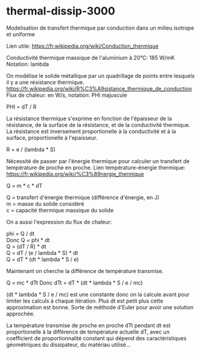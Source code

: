 # thermal-dissip-3000
Modelisation de transfert thermique par conduction dans un milieu isotrope et uniforme

Lien utile: https://fr.wikipedia.org/wiki/Conduction_thermique

Conductivité thermique massique de l'aluminium à 20°C: 185 W/mK\
Notation: lambda

On modélise le solide métallique par un quadrillage de points entre lesquels il y a une résistance thermique.\
https://fr.wikipedia.org/wiki/R%C3%A9sistance_thermique_de_conduction \
Flux de chaleur: en W/s, notation: PHI majuscule

PHI = dT / R

La résistance thermique s'exprime en fonction de l'épaisseur de la résistance, de la surface de la résistance, et de la conductivité thermique. La résistance est inversement proportionelle à la conductivité et à la surface, proportionelle à l'epaisseur.

R = e / (lambda * S)

Nécessité de passer par l'énergie thermique pour calculer un transfert de température de proche en proche. Lien température-énergie thermique: https://fr.wikipedia.org/wiki/%C3%89nergie_thermique

Q = m * c * dT

Q = transfert d'énergie thermique (différence d'énergie, en J)\
m = masse du solide considéré\
c = capacité thermique massique du solide

On a aussi l'expression du flux de chaleur:

phi = Q / dt\
Donc Q = phi * dt\
Q = (dT / R) * dt\
Q = dT / (e / lambda * S) * dt\
Q = dT * (dt * lambda * S / e)

Maintenant on cherche la différence de température transmise.

Q = mc * dTt
Donc dTt = dT * (dt * lambda * S / e / mc)

(dt * lambda * S / e / mc) est une constante donc on la calcule avant pour limiter les calculs à chaque itération. Plus dt est petit plus cette approximation est bonne.
Sorte de méthode d'Euler pour avoir une solution approchée.

La température transmise de proche en proche dTt pendant dt est proportionelle à la différence de température actuelle dT, avec un coefficient de proportionnalité constant qui dépend des
caractéristiques géométriques du dissipateur, du matériau utilisé...
